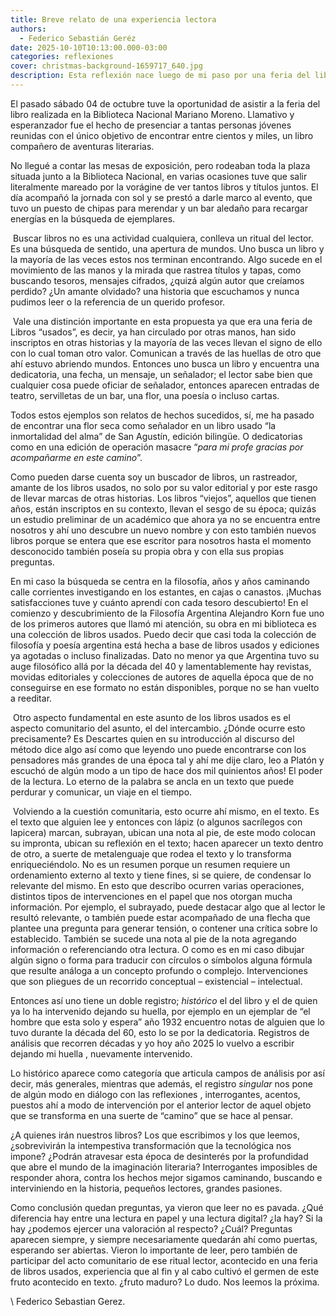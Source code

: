```yaml
---
title: Breve relato de una experiencia lectora
authors:
  - Federico Sebastián Geréz
date: 2025-10-10T10:13:00.000-03:00
categories: reflexiones
cover: christmas-background-1659717_640.jpg
description: Esta reflexión nace luego de mi paso por una feria del libros usados.
---
```

El pasado sábado 04 de octubre tuve la oportunidad de asistir a la feria del libro realizada en la Biblioteca Nacional Mariano Moreno. Llamativo y esperanzador fue el hecho de presenciar a tantas personas jóvenes reunidas con el único objetivo de encontrar entre cientos y miles, un libro compañero de aventuras literarias.

No llegué a contar las mesas de exposición, pero rodeaban toda la plaza situada junto a la Biblioteca Nacional, en varias ocasiones tuve que salir literalmente mareado por la vorágine de ver tantos libros y títulos juntos. El día acompañó la jornada con sol y se prestó a darle marco al evento, que tuvo un puesto de chipas para merendar y un bar aledaño para recargar energías en la búsqueda de ejemplares.

 Buscar libros no es una actividad cualquiera, conlleva un ritual del lector. Es una búsqueda de sentido, una apertura de mundos. Uno busca un libro y la mayoría de las veces estos nos terminan encontrando. Algo sucede en el movimiento de las manos y la mirada que rastrea títulos y tapas, como buscando tesoros, mensajes cifrados, ¿quizá algún autor que creíamos perdido? ¿Un amante olvidado? una historia que escuchamos y nunca pudimos leer o la referencia de un querido profesor.

 Vale una distinción importante en esta propuesta ya que era una feria de Libros “usados”, es decir, ya han circulado por otras manos, han sido inscriptos en otras historias y la mayoría de las veces llevan el signo de ello con lo cual toman otro valor. Comunican a través de las huellas de otro que ahí estuvo abriendo mundos. Entonces uno busca un libro y encuentra una dedicatoria, una fecha, un mensaje, un señalador; el lector sabe bien que cualquier cosa puede oficiar de señalador, entonces aparecen entradas de teatro, servilletas de un bar, una flor, una poesía o incluso cartas. 

Todos estos ejemplos son relatos de hechos sucedidos, sí, me ha pasado de encontrar una flor seca como señalador en un libro usado “la inmortalidad del alma” de San Agustín, edición bilingüe. O dedicatorias como en una edición de operación masacre “*para mi profe gracias por acompañarme en este camino*”.

Como pueden darse cuenta soy un buscador de libros, un rastreador, amante de los libros usados, no solo por su valor editorial y por este rasgo de llevar marcas de otras historias. Los libros “viejos”, aquellos que tienen años, están inscriptos en su contexto, llevan el sesgo de su época; quizás un estudio preliminar de un académico que ahora ya no se encuentra entre nosotros y ahí uno descubre un nuevo nombre y con esto también nuevos libros porque se entera que ese escritor para nosotros hasta el momento desconocido también poseía su propia obra y con ella sus propias preguntas.

En mi caso la búsqueda se centra en la filosofía, años y años caminando calle corrientes investigando en los estantes, en cajas o canastos. ¡Muchas satisfacciones tuve y cuánto aprendí con cada tesoro descubierto! En el comienzo y descubrimiento de la Filosofía Argentina Alejandro Korn fue uno de los primeros autores que llamó mi atención, su obra en mi biblioteca es una colección de libros usados. Puedo decir que casi toda la colección de filosofía y poesía argentina está hecha a base de libros usados y ediciones ya agotadas o incluso finalizadas. Dato no menor ya que Argentina tuvo su auge filosófico allá por la década del 40 y lamentablemente hay revistas, movidas editoriales y colecciones de autores de aquella época que de no conseguirse en ese formato no están disponibles, porque no se han vuelto a reeditar. 

 Otro aspecto fundamental en este asunto de los libros usados es el aspecto comunitario del asunto, el del intercambio. ¿Dónde ocurre esto precisamente? Es Descartes quien en su introducción al discurso del método dice algo así como que leyendo uno puede encontrarse con los pensadores más grandes de una época tal y ahí me dije claro, leo a Platón y escuchó de algún modo a un tipo de hace dos mil quinientos años! El poder de la lectura. Lo eterno de la palabra se ancla en un texto que puede perdurar y comunicar, un viaje en el tiempo. 

 Volviendo a la cuestión comunitaria, esto ocurre ahí mismo, en el texto. Es el texto que alguien lee y entonces con lápiz (o algunos sacrílegos con lapicera) marcan, subrayan, ubican una nota al pie, de este modo colocan su impronta, ubican su reflexión en el texto; hacen aparecer un texto dentro de otro, a suerte de metalenguaje que rodea el texto y lo transforma enriqueciéndolo. No es un resumen porque un resumen requiere un ordenamiento externo al texto y tiene fines, si se quiere, de condensar lo relevante del mismo. En esto que describo ocurren varias operaciones, distintos tipos de intervenciones en el papel que nos otorgan mucha información. Por ejemplo, el subrayado, puede destacar algo que al lector le resultó relevante, o también puede estar acompañado de una flecha que plantee una pregunta para generar tensión, o contener una crítica sobre lo establecido. También se sucede una nota al pie de la nota agregando información o referenciando otra lectura. O como es en mi caso dibujar algún signo o forma para traducir con círculos o símbolos alguna fórmula que resulte análoga a un concepto profundo o complejo. Intervenciones que son pliegues de un recorrido conceptual – existencial – intelectual.

Entonces así uno tiene un doble registro; *histórico* el del libro y el de quien ya lo ha intervenido dejando su huella, por ejemplo en un ejemplar de “el hombre que esta solo y espera” año 1932 encuentro notas de alguien que lo tuvo durante la década del 60, esto lo se por la dedicatoria. Registros de análisis que recorren décadas y yo hoy año 2025 lo vuelvo a escribir dejando mi huella , nuevamente intervenido. 

Lo histórico aparece como categoría que articula campos de análisis por así decir, más generales, mientras que además, el registro *singular* nos pone de algún modo en diálogo con las reflexiones , interrogantes, acentos, puestos ahí a modo de intervención por el anterior lector de aquel objeto que se transforma en una suerte de “camino” que se hace al pensar. 

¿A quienes irán nuestros libros? Los que escribimos y los que leemos, ¿sobrevivirán la intempestiva transformación que la tecnológica nos impone? ¿Podrán atravesar esta época de desinterés por la profundidad que abre el mundo de la imaginación literaria? Interrogantes imposibles de responder ahora, contra los hechos mejor sigamos caminando, buscando e interviniendo en la historia, pequeños lectores, grandes pasiones.

Como conclusión quedan preguntas, ya vieron que leer no es pavada. ¿Qué diferencia hay entre una lectura en papel y una lectura digital? ¿la hay? Si la hay ¿podemos ejercer una valoración al respecto? ¿Cuál? Preguntas aparecen siempre, y siempre necesariamente quedarán ahí como puertas, esperando ser abiertas. Vieron lo importante de leer, pero también de participar del acto comunitario de ese ritual lector, acontecido en una feria de libros usados, experiencia que al fin y al cabo cultivó el germen de este fruto acontecido en texto. ¿fruto maduro? Lo dudo. Nos leemos la próxima. 



\    Federico Sebastian Gerez.
